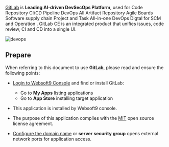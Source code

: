 [GitLab](https://about.gitlab.com/) is **Leading AI-driven  DevSecOps Platform**, used for Code Repository CI/CD Pipeline DevOps All Artifact Repository Agile Boards Software supply chain Project and Task All-in-one DevOps Digtal for SCM and Operation . GitLab CE is an integrated product that unifies issues, code review, CI and CD into a single UI. 


![devops](https://libs.websoft9.com/Websoft9/DocsPicture/en/gitlab/gitlab-devopsall-websoft9.png)


## Prepare

When referring to this document to use **GitLab**, please read and ensure the following points:

- [Login to Websoft9 Console](./login-console) and find or install GitLab:
  - Go to **My Apps** listing applications 
  - Go to **App Store** installing target application

- This application is installed by Websoft9 console.


- The purpose of this application complies with the [MIT](https://opensource.org/licenses/MIT) open source license agreement.


- [Configure the domain name](./domain-set) or **server security group** opens external network ports for application access.